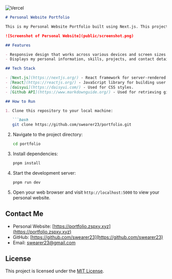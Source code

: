 ![Vercel](https://vercelbadge.vercel.app/api/[owner]/[repo])

```markdown
# Personal Website Portfolio

This is my Personal Website Portfolio built using Next.js. This project showcases my personal projects and skills.

![Screenshot of Personal Website](public/screenshot.png)

## Features

- Responsive design that works across various devices and screen sizes.
- Displays my personal information, skills, projects, and contact details.

## Tech Stack

- [Next.js](https://nextjs.org/) - React framework for server-rendered React applications.
- [React](https://reactjs.org/) - JavaScript library for building user interfaces.
- [daisyui](https://daisyui.com/) - Used for CSS styles.
- [Github API](https://www.markdownguide.org/) - Used for retrieving github data stats.

## How to Run

1. Clone this repository to your local machine:

   ```bash
   git clone https://github.com/swearer23/portfolio.git
   ```

2. Navigate to the project directory:

   ```bash
   cd portfolio
   ```

3. Install dependencies:

   ```bash
   pnpm install
   ```

4. Start the development server:

   ```bash
   pnpm run dev
   ```

5. Open your web browser and visit `http://localhost:5000` to view your personal website.


## Contact Me

- Personal Website: [https://portfolio.zspxy.xyz](https://portfolio.zspxy.xyz)
- GitHub: [https://github.com/swearer23](https://github.com/swearer23)
- Email: swearer23@gmail.com

## License

This project is licensed under the [MIT License](LICENSE).
```
